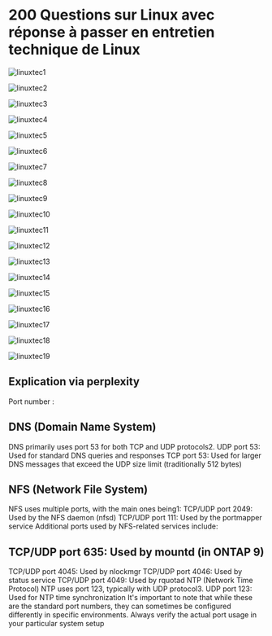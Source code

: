 # 200 Questions sur Linux avec réponse à passer en entretien technique de Linux 



![linuxtec1](https://github.com/user-attachments/assets/4ff858bb-4a5d-4718-a32a-b1815181a4ac)


![linuxtec2](https://github.com/user-attachments/assets/acb6ade1-85bf-450d-a57a-308d672f3a70)


![linuxtec3](https://github.com/user-attachments/assets/bec32036-87d6-4f3c-9ce8-bd4bfe99c1c1)



![linuxtec4](https://github.com/user-attachments/assets/44388be6-9324-42e0-b103-9f01290295f8)



![linuxtec5](https://github.com/user-attachments/assets/3c60936c-5543-4582-b2e2-ced1712745c4)


![linuxtec6](https://github.com/user-attachments/assets/88a6e7bd-306f-4f27-87a8-d23471f65625)


![linuxtec7](https://github.com/user-attachments/assets/2ae1d874-60ee-4f8f-86e5-f16220dc4d30)


![linuxtec8](https://github.com/user-attachments/assets/8145bc29-7b11-4766-b77e-485cc9750ed7)

![linuxtec9](https://github.com/user-attachments/assets/ad20cecc-7b74-40bf-a989-bc18f9bcd54c)



![linuxtec10](https://github.com/user-attachments/assets/6c84d3df-b234-4b51-a538-808b71d9c84a)


![linuxtec11](https://github.com/user-attachments/assets/a218844c-1bf9-42bb-aa10-d660fa0e2bec)


![linuxtec12](https://github.com/user-attachments/assets/7597c30a-16e9-4f23-ad47-3252c9e4acd5)



![linuxtec13](https://github.com/user-attachments/assets/cd620598-cd89-457e-a0e0-1c19314b9b3e)



![linuxtec14](https://github.com/user-attachments/assets/b3e4fb58-1de3-472e-826f-e964a10a589b)



![linuxtec15](https://github.com/user-attachments/assets/5266e633-b6f9-4b53-8415-5fd08d4bd5a5)


![linuxtec16](https://github.com/user-attachments/assets/b16f30e4-db2b-4618-9611-23f8bfe531f7)



![linuxtec17](https://github.com/user-attachments/assets/68d06619-d3ee-4a9e-b653-644de274d3e5)



![linuxtec18](https://github.com/user-attachments/assets/39d21991-30d2-4768-9cb8-9eca719e0d9b)


![linuxtec19](https://github.com/user-attachments/assets/6efe2462-b9ac-4c92-875a-7a27b9e9bdb0)



## Explication via perplexity

Port number :

## DNS (Domain Name System)

DNS primarily uses port 53 for both TCP and UDP protocols2.
UDP port 53: Used for standard DNS queries and responses
TCP port 53: Used for larger DNS messages that exceed the UDP size limit (traditionally 512 bytes)


## NFS (Network File System)

NFS uses multiple ports, with the main ones being1:
TCP/UDP port 2049: Used by the NFS daemon (nfsd)
TCP/UDP port 111: Used by the portmapper service
Additional ports used by NFS-related services include:


## TCP/UDP port 635: Used by mountd (in ONTAP 9)

TCP/UDP port 4045: Used by nlockmgr
TCP/UDP port 4046: Used by status service
TCP/UDP port 4049: Used by rquotad
NTP (Network Time Protocol)
NTP uses port 123, typically with UDP protocol3.
UDP port 123: Used for NTP time synchronization
It's important to note that while these are the standard port numbers, they can sometimes be configured differently in specific environments. Always verify the actual port usage in your particular system setup





